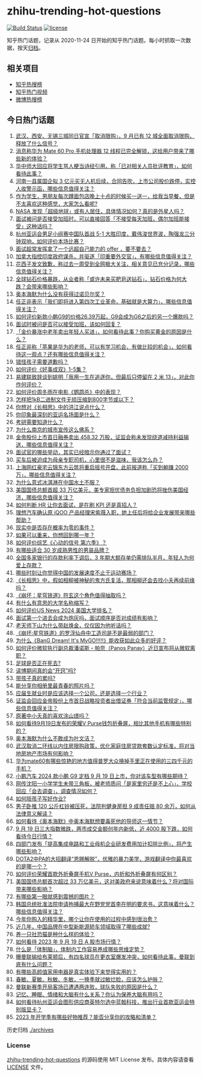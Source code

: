 # zhihu-trending-hot-questions

[![Build Status](https://github.com/justjavac/zhihu-trending-hot-questions/workflows/ci/badge.svg?branch=master)](https://github.com/justjavac/zhihu-trending-hot-questions/actions)
[![license](https://img.shields.io/github/license/justjavac/zhihu-trending-hot-questions)](https://github.com/justjavac/zhihu-trending-hot-questions/blob/master/LICENSE)

知乎热门话题，记录从 2020-11-24
日开始的知乎热门话题。每小时抓取一次数据，按天[归档](./archives)。

## 相关项目

- [知乎热搜榜](https://github.com/justjavac/zhihu-trending-top-search)
- [知乎热门视频](https://github.com/justjavac/zhihu-trending-hot-video)
- [微博热搜榜](https://github.com/justjavac/weibo-trending-hot-search)

## 今日热门话题

<!-- BEGIN -->
<!-- 最后更新时间 Wed Sep 20 2023 09:43:58 GMT+0800 (China Standard Time) -->

1. [武汉、西安、无锡三城同日官宣「取消限购」，9 月已有 12 城全面取消限购，释放了什么信号？](https://www.zhihu.com/question/622826961)
1. [消息称华为 Mate 60 Pro 手机处理器 12 线程已完全解锁，这给用户带来了哪些新的体验？](https://www.zhihu.com/question/622644539)
1. [华中师大回应将学生骂人梗当诗经引用，称「已对相关人员批评教育」，如何看待此事？](https://www.zhihu.com/question/622731265)
1. [河南一县属国企拟 3 亿元买无人机后续，合同告吹，上市公司股价跌停，实控人收警示函，哪些信息值得关注？](https://www.zhihu.com/question/622711573)
1. [作为学生，男朋友每次蹲面包店晚上十点的时候买一送一，给我当早餐，但是不太喜欢这种感觉，大家怎么看呢?](https://www.zhihu.com/question/621789903)
1. [NASA 发现「超级地球」或有人居住，具体情况如何？真的是外星人吗？](https://www.zhihu.com/question/622740072)
1. [面试被问是否接受加班时，可以直接回答「不接受每天加班，偶尔加班能接受」这种话吗？](https://www.zhihu.com/question/622555713)
1. [杭州亚运会男足小组赛中国队首战 5-1 大胜印度，戴伟浚世界波，陶强龙三分钟双响，如何评价本场比赛？](https://www.zhihu.com/question/622815244)
1. [面试超常发挥拿了一个远超自己能力的 offer ，要不要去？](https://www.zhihu.com/question/622558816)
1. [加拿大指控印度政府谋杀，并驱逐「印重要外交官」，有哪些信息值得关注？](https://www.zhihu.com/question/622726088)
1. [花西子发文致歉，称过去一周受到全网极大关注，相关意见已充分记录，哪些信息值得关注？](https://www.zhihu.com/question/622779631)
1. [全球钻石价格暴跌，从业者称「或许未来买肥皂送钻石」，钻石价格为何大跌？会带来哪些影响？](https://www.zhihu.com/question/622719586)
1. [奥本海默为什么没有获得过诺贝尔奖？](https://www.zhihu.com/question/47051813)
1. [任正非表示「我们即将进入第四次工业革命，基础就是大算力」，哪些信息值得关注？](https://www.zhihu.com/question/622848133)
1. [如何评价新款小鹏G9的价格26.39万起，G9会成为G6之后的另一个爆款吗？](https://www.zhihu.com/question/622841483)
1. [面试时被问是否可以接受加班，该如何回复？](https://www.zhihu.com/question/622555708)
1. [「金价暴涨中老年卖出年轻人买进」，如何看待此事？你购买黄金的原因是什么？](https://www.zhihu.com/question/622796636)
1. [任正非称「苹果是华为的老师，可以有学习机会，有做比较的机会」，如何看待这一观点？还有哪些信息值得关注？](https://www.zhihu.com/question/622777726)
1. [错怪孩子需要道歉吗？](https://www.zhihu.com/question/622827462)
1. [如何评价《好事成双》1-5集？](https://www.zhihu.com/question/622821769)
1. [易建联致辞谈到姚明「我用一生在追逐你，但最后只停留在 2 米 13」，对此你作何评价？](https://www.zhihu.com/question/622351543)
1. [如何评价周冬雨在电影《鹦鹉杀》中的表现？](https://www.zhihu.com/question/622002878)
1. [怎样把1kB二进制文件无损压缩到800字节或以下？](https://www.zhihu.com/question/622728231)
1. [你想对《长相思》中的洪江说点什么？](https://www.zhihu.com/question/622390745)
1. [你印象最深刻的亚运名场面是什么？](https://www.zhihu.com/question/622233332)
1. [考研需要知道什么？](https://www.zhihu.com/question/305966486)
1. [为什么南京的城市宣传这么佛系？](https://www.zhihu.com/question/330291717)
1. [金帝股份上市首日融券卖出 458.32 万股，证监会称未发现绕道减持利益输送，哪些信息值得关注？](https://www.zhihu.com/question/622762646)
1. [面试官的哪些举动，其实已经暗示你通过了面试？](https://www.zhihu.com/question/622555906)
1. [买车后被迫成为母亲专职司机，心里很不是滋味，我该怎么办？](https://www.zhihu.com/question/622487167)
1. [上海网红豪宅云锦东方云筑将重启摇号开盘，此前报道称「买到躺赚 2000 万」，哪些信息值得关注？](https://www.zhihu.com/question/622602279)
1. [为什么意式冰淇淋在中国水土不服？](https://www.zhihu.com/question/472897601)
1. [美国国债总额首超 33 万亿美元，美专家担忧债务负担加剧恐将挫伤美国经济，哪些信息值得关注？](https://www.zhihu.com/question/622752762)
1. [如何判断 HR 让你去面试，是在刷 KPI 还是真招人？](https://www.zhihu.com/question/598924810)
1. [理想汽车确认原 iQOO 产品经理宋紫薇入职，她上任后将给企业发展带来哪些帮助？](https://www.zhihu.com/question/622364808)
1. [现实中是否存在概率为零的事件？](https://www.zhihu.com/question/554764009)
1. [如果可以重来，你想回到哪一年？](https://www.zhihu.com/question/619021557)
1. [如何评价综艺《心动的信号 第六季》？](https://www.zhihu.com/question/613911914)
1. [有哪些适合 30 岁成熟男性的男装品牌？](https://www.zhihu.com/question/265777777)
1. [全国多家银行的存款利率下调后，3 年期大额存单仍需排队半月，年轻人为何爱上存款？](https://www.zhihu.com/question/622711648)
1. [哪些时刻让你觉得中国的发展速度不止于运动赛场？](https://www.zhihu.com/question/621912231)
1. [《长相思》中，假如相柳被神秘的鬼方氏复活，那相柳还会去找小夭再续前缘吗？](https://www.zhihu.com/question/622712263)
1. [《崩坏：星穹铁道》符⽞这个⻆⾊值得抽取吗？](https://www.zhihu.com/question/622740493)
1. [有什么有意思的大学名称缩写？](https://www.zhihu.com/question/40430730)
1. [如何评价US News 2024 美国大学排名？](https://www.zhihu.com/question/622561753)
1. [面试第一个进去会成为炮灰吗，面试顺序是否对成绩有影响？](https://www.zhihu.com/question/622555808)
1. [老天师下山为什么带赵焕金，仅仅因为他听话吗？](https://www.zhihu.com/question/297063475)
1. [《崩坏:星穹铁道》的罗浮仙舟中工造司是不是最弱的部门？](https://www.zhihu.com/question/622731675)
1. [为什么《BanG Dream! It's MyGO!!!!!》能收获如此众多的好评？](https://www.zhihu.com/question/615419286)
1. [如何评价微软执行副总裁潘诺斯・帕奈（Panos Panay）近日宣布将从微软离职？](https://www.zhihu.com/question/622676822)
1. [足球是否正在死去?](https://www.zhihu.com/question/621569065)
1. [读博期间真的会“开窍”吗?](https://www.zhihu.com/question/612629379)
1. [带孩子真的累吗?](https://www.zhihu.com/question/617879925)
1. [能分享你相册里最青春的照片吗？](https://www.zhihu.com/question/619248459)
1. [应届生就业时是应该选择一个公司，还是选择一个行业？](https://www.zhihu.com/question/622549844)
1. [证监会回应金帝股份上市首日战略投资者出借证券「符合当前监管规定」，哪些信息值得关注？](https://www.zhihu.com/question/622758430)
1. [原著中小夭真的喜欢涂山璟吗？](https://www.zhihu.com/question/622507180)
1. [如何看待9月19日发布的荣耀V Purse钱包折叠屏，相比其他手机有哪些特别的？](https://www.zhihu.com/question/622772820)
1. [奥本海默为什么不敢成为叶文洁？](https://www.zhihu.com/question/622000348)
1. [武汉取消二环线以内住房限购政策，优化家庭住房贷款套数认定标准，将对当地房地产市场有何影响？](https://www.zhihu.com/question/622785484)
1. [华为mate60有哪些惊艳的地方值得普罗大众换掉手里正在使用的三四千元的手机？](https://www.zhihu.com/question/620453327)
1. [小鹏汽车 2024 款小鹏 G9 定档 9 月 19 日上市，你对该车型有哪些期待？](https://www.zhihu.com/question/622165515)
1. [网传沈阳一小学学生未带三角板，被老师质问「是家里穷还是不上心」，学校回应「会去调查」，调查情况如何？](https://www.zhihu.com/question/622598670)
1. [如何陪孩子写好作业?](https://www.zhihu.com/question/614698262)
1. [男子卧推 120 公斤杠铃被压死，法院判健身房担 9 成责任赔 80 余万，如何从法律意义解读？](https://www.zhihu.com/question/622562045)
1. [如何看待《奥本海默》中奥本海默想要毒死他的导师这一情节？](https://www.zhihu.com/question/622478380)
1. [9 月 19 日三大指数微跌，两市成交金额创年内新低，近 4000 股下跌，如何看待今日行情？](https://www.zhihu.com/question/622716024)
1. [四部门发布「提高集成电路和工业母机企业研发费用加计扣除比例」，将产生哪些影响？](https://www.zhihu.com/question/622658638)
1. [DOTA2中PA的大招翻译“恩赐解脱”，优雅的暴力美学，游戏翻译中你最喜欢的是哪一个？](https://www.zhihu.com/question/622571375)
1. [如何评价荣耀首款外折叠屏手机V Purse，内折和外折叠屏有何区别？](https://www.zhihu.com/question/622784986)
1. [美国国债总额首次超过 33 万亿美元，这对美政府来说意味着什么？将对国际带来哪些影响？](https://www.zhihu.com/question/622707794)
1. [有哪些第一眼就感到震撼的图片？](https://www.zhihu.com/question/38178765)
1. [韩国总统批准法院申请拘捕最大在野党党首李在明的要求书，这意味着什么？哪些信息值得关注？](https://www.zhihu.com/question/622712493)
1. [今年你购入的精华里，哪个让你在使用的过程中感到很治愈？](https://www.zhihu.com/question/619125428)
1. [近几年，中国品牌在中型新能源轿车领域取得了哪些成就?](https://www.zhihu.com/question/621646805)
1. [养一只社恐猫是种什么样的体验？](https://www.zhihu.com/question/622207644)
1. [如何看待 2023 年 9 月 19 日 A 股市场行情？](https://www.zhihu.com/question/622721228)
1. [什么是「体制脑」，体制内工作容易养成哪些思维定势？](https://www.zhihu.com/question/622727677)
1. [曝曼联输给布莱顿后，有四名球员在更衣室爆发冲突，如何看待此事，曼联到底有什么问题？](https://www.zhihu.com/question/622711932)
1. [有哪些高颜值家用电器是真实体验下来觉得实用的？](https://www.zhihu.com/question/622174624)
1. [春敏、夏敏、秋敏、冬敏，一换季就过敏烂脸，应该怎么护肤？](https://www.zhihu.com/question/622219372)
1. [曼联新赛季开局客场已遭遇两连败，球队失败的原因是什么？](https://www.zhihu.com/question/620490355)
1. [记忆、睡眠、情绪和大脑有什么关系？你认为保养大脑有用吗？](https://www.zhihu.com/question/622184324)
1. [如何看待杭州亚运会图形供应商英特尔选中蓝戟科技，推出行业首款亚运会特别版显卡？](https://www.zhihu.com/question/622580736)
1. [2023 年开学季有哪些好物推荐？能否分享你的攻略和清单？](https://www.zhihu.com/question/622729014)

<!-- END -->

历史归档 [./archives](./archives)

### License

[zhihu-trending-hot-questions](https://github.com/justjavac/zhihu-trending-hot-questions)
的源码使用 MIT License 发布。具体内容请查看 [LICENSE](./LICENSE) 文件。
